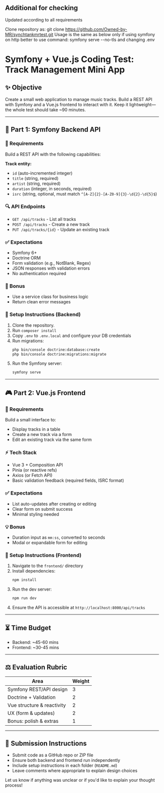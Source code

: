 ## Additional for checking

Updated according to all requirements

Clone repository as: git clone https://github.com/Owned-by-MR/synchtankmrtest.git
Usage is the same as below only if using symfony on http better to use command: symfony serve --no-tls and changing .env

# Symfony + Vue.js Coding Test: Track Management Mini App

## ✨ Objective
Create a small web application to manage music tracks. Build a REST API with Symfony and a Vue.js frontend to interact with it. Keep it lightweight—the whole test should take ~90 minutes.

---

## 🔗 Part 1: Symfony Backend API

### 📂 Requirements
Build a REST API with the following capabilities:

**Track entity:**
- `id` (auto-incremented integer)
- `title` (string, required)
- `artist` (string, required)
- `duration` (integer, in seconds, required)
- `isrc` (string, optional, must match `^[A-Z]{2}-[A-Z0-9]{3}-\d{2}-\d{5}$`)

### 🔍 API Endpoints
- `GET /api/tracks` - List all tracks
- `POST /api/tracks` - Create a new track
- `PUT /api/tracks/{id}` - Update an existing track

### ✅ Expectations
- Symfony 6+
- Doctrine ORM
- Form validation (e.g., NotBlank, Regex)
- JSON responses with validation errors
- No authentication required

### 📆 Bonus
- Use a service class for business logic
- Return clean error messages

### 🔧 Setup Instructions (Backend)
1. Clone the repository.
2. Run `composer install`
3. Copy `.env` to `.env.local` and configure your DB credentials
4. Run migrations:
   ```bash
   php bin/console doctrine:database:create
   php bin/console doctrine:migrations:migrate
   ```
5. Run the Symfony server:
   ```bash
   symfony serve
   ```

---

## 🎮 Part 2: Vue.js Frontend

### 🔧 Requirements
Build a small interface to:
- Display tracks in a table
- Create a new track via a form
- Edit an existing track via the same form

### ⚡ Tech Stack
- Vue 3 + Composition API
- Pinia (or reactive refs)
- Axios (or Fetch API)
- Basic validation feedback (required fields, ISRC format)

### ✅ Expectations
- List auto-updates after creating or editing
- Clear form on submit success
- Minimal styling needed

### 💡 Bonus
- Duration input as `mm:ss`, converted to seconds
- Modal or expandable form for editing

### 🔧 Setup Instructions (Frontend)
1. Navigate to the `frontend/` directory
2. Install dependencies:
   ```bash
   npm install
   ```
3. Run the dev server:
   ```bash
   npm run dev
   ```
4. Ensure the API is accessible at `http://localhost:8000/api/tracks`

---

## ⏳ Time Budget
- Backend: ~45-60 mins
- Frontend: ~30-45 mins

---

## ⚖️ Evaluation Rubric
| Area                      | Weight |
|---------------------------|--------|
| Symfony REST/API design   | 3      |
| Doctrine + Validation     | 2      |
| Vue structure & reactivity| 2      |
| UX (form & updates)       | 2      |
| Bonus: polish & extras    | 1      |

---

## 📖 Submission Instructions
- Submit code as a GitHub repo or ZIP file
- Ensure both backend and frontend run independently
- Include setup instructions in each folder (`README.md`)
- Leave comments where appropriate to explain design choices

Let us know if anything was unclear or if you'd like to explain your thought process!

